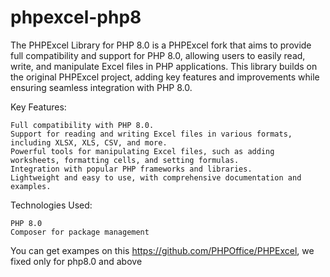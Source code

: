 # phpexcel-php8

The PHPExcel Library for PHP 8.0 is a PHPExcel fork that aims to provide full compatibility and support for PHP 8.0, allowing users to easily read, write, and manipulate Excel files in PHP applications. This library builds on the original PHPExcel project, adding key features and improvements while ensuring seamless integration with PHP 8.0.

Key Features:

    Full compatibility with PHP 8.0.
    Support for reading and writing Excel files in various formats, including XLSX, XLS, CSV, and more.
    Powerful tools for manipulating Excel files, such as adding worksheets, formatting cells, and setting formulas.
    Integration with popular PHP frameworks and libraries.
    Lightweight and easy to use, with comprehensive documentation and examples.

Technologies Used:

    PHP 8.0
    Composer for package management


You can get exampes on this https://github.com/PHPOffice/PHPExcel, we fixed only for php8.0 and above
